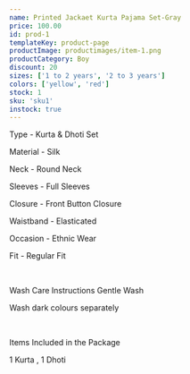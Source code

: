 ```yaml
---
name: Printed Jackaet Kurta Pajama Set-Gray
price: 100.00
id: prod-1
templateKey: product-page
productImage: productimages/item-1.png
productCategory: Boy
discount: 20
sizes: ['1 to 2 years', '2 to 3 years']
colors: ['yellow', 'red']
stock: 1
sku: 'sku1'
instock: true
---
```


Type - Kurta & Dhoti Set 

Material - Silk 

Neck - Round Neck

Sleeves - Full Sleeves 

Closure - Front Button Closure

Waistband - Elasticated

Occasion - Ethnic Wear

Fit - Regular Fit

&nbsp;&nbsp;


Wash Care Instructions
Gentle Wash

Wash dark colours separately 

&nbsp;&nbsp;

Items Included in the Package

1 Kurta , 1 Dhoti
